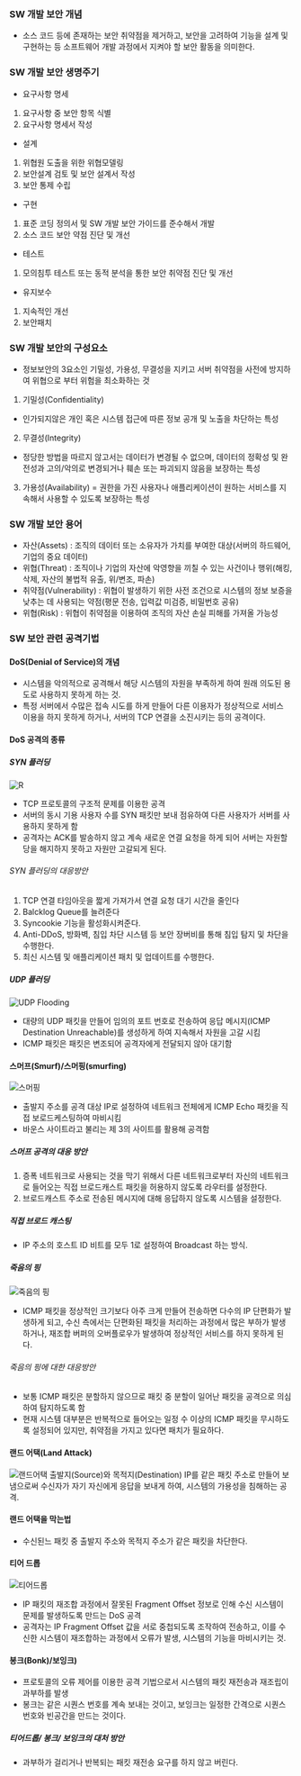 ### SW 개발 보안 개념
- 소스 코드 등에 존재하는 보안 취약점을 제거하고, 보안을 고려하여 기능을 설계 및 구현하는 등 소프트웨어 개발 과정에서 지켜야 할 보안 활동을 의미한다.

### SW 개발 보안 생명주기
- 요구사항 명세
1. 요구사항 중 보안 항목 식별
2. 요구사항 명세서 작성

- 설계
1. 위협원 도출을 위한 위협모델링
2. 보안설계 검토 및 보안 설계서 작성
3. 보안 통제 수립

- 구현
1. 표준 코딩 정의서 및 SW 개발 보안 가이드를 준수해서 개발
2. 소스 코드 보안 약점 진단 및 개선

- 테스트
1. 모의침투 테스트 또는 동적 분석을 통한 보안 취약점 진단 및 개선

- 유지보수
1. 지속적인 개선
2. 보안패치

### SW 개발 보안의 구성요소
- 정보보안의 3요소인 기밀성, 가용성, 무결성을 지키고 서버 취약점을 사전에 방지하여 위협으로 부터 위험을 최소화하는 것
1. 기밀성(Confidentiality) 
- 인가되지않은 개인 혹은 시스템 접근에 따른 정보 공개 및 노출을 차단하는 특성
2. 무결성(Integrity) 
- 정당한 방법을 따르지 않고서는 데이터가 변경될 수 없으며, 데이터의 정확성 및 완전성과 고의/악의로 변경되거나 훼손 또는 파괴되지 않음을 보장하는 특성
3. 가용성(Availability)
= 권한을 가진 사용자나 애플리케이션이 원하는 서비스를 지속해서 사용할 수 있도록 보장하는 특성

### SW 개발 보안 용어
- 자산(Assets) : 조직의 데이터 또는 소유자가 가치를 부여한 대상(서버의 하드웨어, 기업의 중요 데이터)
- 위협(Threat) : 조직이나 기업의 자산에 악영향을 끼칠 수 있는 사건이나 행위(해킹, 삭제, 자산의 불법적 유출, 위/변조, 파손)
- 취약점(Vulnerability) : 위협이 발생하기 위한 사전 조건으로 시스템의 정보 보증을 낮추는 데 사용되는 약점(평문 전송, 입력값 미검증, 비밀번호 공유)
- 위협(Risk) : 위협이 취약점을 이용하여 조직의 자산 손실 피해를 가져올 가능성

### SW 보안 관련 공격기법
#### DoS(Denial of Service)의 개념
- 시스템을 악의적으로 공격해서 해당 시스템의 자원을 부족하게 하여 원래 의도된 용도로 사용하지 못하게 하는 것. 
- 특정 서버에서 수많은 접속 시도를 하게 만들어 다른 이용자가 정상적으로 서비스 이용을 하지 못하게 하거나, 서버의 TCP 연결을 소진시키는 등의 공격이다.


#### DoS 공격의 종류

##### SYN 플러딩
![R](https://user-images.githubusercontent.com/72552897/164343145-b47f948d-d6e9-40de-8c17-d2570ab5a72c.gif)
- TCP 프로토콜의 구조적 문제를 이용한 공격
- 서버의 동시 기용 사용자 수를 SYN 패킷만 보내 점유하여 다른 사용자가 서버를 사용하지 못하게 함
- 공격자는 ACK를 발송하지 않고 계속 새로운 연결 요청을 하게 되어 서버는 자원할당을 해지하지 못하고 자원만 고갈되게 된다.

###### SYN 플러딩의 대응방안
1. TCP 연결 타임아웃을 짧게 가져가서 연결 요청 대기 시간을 줄인다
2. Balcklog Queue를 늘려준다
3. Syncookie 기능을 활성화시켜준다.
4. Anti-DDoS, 방화벽, 침입 차단 시스템 등 보안 장버비를 통해 침입 탐지 및 차단을 수행한다.
5. 최신 시스템 및 애플리케이션 패치 및 업데이트를 수행한다.

##### UDP 플러딩
![UDP Flooding](https://user-images.githubusercontent.com/72552897/164344100-450a818e-d83e-4a42-b4b2-c5e90a38f192.png)
- 대량의 UDP 패킷을 만들어 임의의 포트 번호로 전송하여 응답 메시지(ICMP Destination Unreachable)를 생성하게 하여 지속해서 자원을 고갈 시킴
- ICMP 패킷은 패킷은 변조되어 공격자에게 전달되지 않아 대기함

#### 스머프(Smurf)/스머핑(smurfing)
![스머핑](https://user-images.githubusercontent.com/72552897/164344163-430215ec-8598-4d41-a64c-c82215895e16.png)
- 출발지 주소를 공격 대상 IP로 설정하여 네트워크 전체에게 ICMP Echo 패킷을 직접 보로드케스팅하여 마비시킴
- 바운스 사이트라고 불리는 제 3의 사이트를 활용해 공격함

##### 스머프 공격의 대응 방안
1. 증폭 네트워크로 사용되는 것을 막기 위해서 다른 네트워크로부터 자신의 네트워크로 들어오는 직접 브로드캐스트 패킷을 허용하지 않도록 라우터를 설정한다.
2. 브로드캐스트 주소로 전송된 메시지에 대해 응답하지 않도록 시스템을 설정한다.

##### 직접 브로드 캐스팅
- IP 주소의 호스트 ID 비트를 모두 1로 설정하여 Broadcast 하는 방식.

##### 죽음의 핑
![죽음의 핑](https://user-images.githubusercontent.com/72552897/164344181-b012b94b-5a71-42f8-a0e9-71c81ef5ca1e.JPG)
- ICMP 패킷을 정상적인 크기보다 아주 크게 만들어 전송하면 다수의 IP 단편화가 발생하게 되고, 수신 측에서는 단편화된 패킷을 처리하는 과정에서 많은 부하가 발생하거나, 재조합 버퍼의 오버플로우가 발생하여 정상적인 서비스를 하지 못하게 된다.

###### 죽음의 핑에 대한 대응방안
- 보통 ICMP 패킷은 분할하지 않으므로 패킷 중 분할이 일어난 패킷을 공격으로 의심하여 탐지하도록 함
- 현재 시스템 대부분은 반복적으로 들어오는 일정 수 이상의 ICMP 패킷을 무시하도록 설정되어 있지만, 취약점을 가지고 있다면 패치가 필요하다.

#### 랜드 어택(Land Attack)
![랜드어택](https://user-images.githubusercontent.com/72552897/164344226-1c0cfeb4-a471-4b7d-b509-d024c5ffffc8.png)
출발지(Source)와 목적지(Destination) IP를 같은 패킷 주소로 만들어 보냄으로써 수신자가 자기 자신에게 응답을 보내게 하여, 시스템의 가용성을 침해하는 공격.

#### 랜드 어택을 막는법
- 수신된느 패킷 중 출발지 주소와 목적지 주소가 같은 패킷을 차단한다.

#### 티어 드롭
![티어드롭](https://user-images.githubusercontent.com/72552897/164344251-db0ac67c-b21b-4a95-82e2-858c8a9b9d92.png)
- IP 패킷의 재조합 과정에서 잘못된 Fragment Offset 정보로 인해 수신 시스템이 문제를 발생하도록 만드는 DoS 공격
- 공격자는 IP Fragment Offset 값을 서로 중첩되도록 조작하여 전송하고, 이를 수신한 시스템이 재조합하는 과정에서 오류가 발생, 시스템의 기능을 마비시키는 것.

#### 봉크(Bonk)/보잉크)
- 프로토콜의 오류 제어를 이용한 공격 기법으로서 시스템의 패킷 재전송과 재조립이 과부하를 발생
- 봉크는 같은 시퀀스 번호를 계속 보내는 것이고, 보잉크는 일정한 간격으로 시퀀스 번호와 빈공간을 만드는 것이다.

##### 티어드롭/ 봉크/ 보잉크의 대처 방안
- 과부하가 걸리거나 반복되는 패킷 재전송 요구를 하지 않고 버린다.










